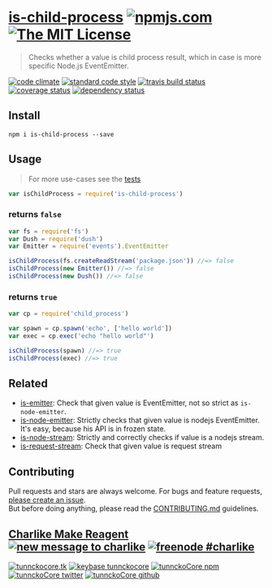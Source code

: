 # [is-child-process][author-www-url] [![npmjs.com][npmjs-img]][npmjs-url] [![The MIT License][license-img]][license-url] 

> Checks whether a value is child process result, which in case is more specific Node.js EventEmitter.

[![code climate][codeclimate-img]][codeclimate-url] [![standard code style][standard-img]][standard-url] [![travis build status][travis-img]][travis-url] [![coverage status][coveralls-img]][coveralls-url] [![dependency status][david-img]][david-url]


## Install
```
npm i is-child-process --save
```


## Usage
> For more use-cases see the [tests](./test.js)

```js
var isChildProcess = require('is-child-process')
```

### returns `false`

```js
var fs = require('fs')
var Dush = require('dush')
var Emitter = require('events').EventEmitter

isChildProcess(fs.createReadStream('package.json')) //=> false
isChildProcess(new Emitter()) //=> false
isChildProcess(new Dush()) //=> false
```

### returns `true`

```js
var cp = require('child_process')

var spawn = cp.spawn('echo', ['hello world'])
var exec = cp.exec('echo "hello world"')

isChildProcess(spawn) //=> true
isChildProcess(exec) //=> true
```


## Related
- [is-emitter](https://github.com/tunnckocore/is-emitter): Check that given value is EventEmitter, not so strict as `is-node-emitter`.
- [is-node-emitter](https://github.com/tunnckocore/is-node-emitter): Strictly checks that given value is nodejs EventEmitter. It's easy, because his API is in frozen state.
- [is-node-stream](https://github.com/tunnckocore/is-node-stream): Strictly and correctly checks if value is a nodejs stream.
- [is-request-stream](https://github.com/tunnckocore/is-request-stream): Check that given value is request stream


## Contributing
Pull requests and stars are always welcome. For bugs and feature requests, [please create an issue](https://github.com/tunnckoCore/is-child-process/issues/new).  
But before doing anything, please read the [CONTRIBUTING.md](./CONTRIBUTING.md) guidelines.


## [Charlike Make Reagent](http://j.mp/1stW47C) [![new message to charlike][new-message-img]][new-message-url] [![freenode #charlike][freenode-img]][freenode-url]

[![tunnckocore.tk][author-www-img]][author-www-url] [![keybase tunnckocore][keybase-img]][keybase-url] [![tunnckoCore npm][author-npm-img]][author-npm-url] [![tunnckoCore twitter][author-twitter-img]][author-twitter-url] [![tunnckoCore github][author-github-img]][author-github-url]


[npmjs-url]: https://www.npmjs.com/package/is-child-process
[npmjs-img]: https://img.shields.io/npm/v/is-child-process.svg?label=is-child-process

[license-url]: https://github.com/tunnckoCore/is-child-process/blob/master/LICENSE.md
[license-img]: https://img.shields.io/badge/license-MIT-blue.svg


[codeclimate-url]: https://codeclimate.com/github/tunnckoCore/is-child-process
[codeclimate-img]: https://img.shields.io/codeclimate/github/tunnckoCore/is-child-process.svg

[travis-url]: https://travis-ci.org/tunnckoCore/is-child-process
[travis-img]: https://img.shields.io/travis/tunnckoCore/is-child-process.svg

[coveralls-url]: https://coveralls.io/r/tunnckoCore/is-child-process
[coveralls-img]: https://img.shields.io/coveralls/tunnckoCore/is-child-process.svg

[david-url]: https://david-dm.org/tunnckoCore/is-child-process
[david-img]: https://img.shields.io/david/tunnckoCore/is-child-process.svg

[standard-url]: https://github.com/feross/standard
[standard-img]: https://img.shields.io/badge/code%20style-standard-brightgreen.svg


[author-www-url]: http://www.tunnckocore.tk
[author-www-img]: https://img.shields.io/badge/www-tunnckocore.tk-fe7d37.svg

[keybase-url]: https://keybase.io/tunnckocore
[keybase-img]: https://img.shields.io/badge/keybase-tunnckocore-8a7967.svg

[author-npm-url]: https://www.npmjs.com/~tunnckocore
[author-npm-img]: https://img.shields.io/badge/npm-~tunnckocore-cb3837.svg

[author-twitter-url]: https://twitter.com/tunnckoCore
[author-twitter-img]: https://img.shields.io/badge/twitter-@tunnckoCore-55acee.svg

[author-github-url]: https://github.com/tunnckoCore
[author-github-img]: https://img.shields.io/badge/github-@tunnckoCore-4183c4.svg

[freenode-url]: http://webchat.freenode.net/?channels=charlike
[freenode-img]: https://img.shields.io/badge/freenode-%23charlike-5654a4.svg

[new-message-url]: https://github.com/tunnckoCore/ama
[new-message-img]: https://img.shields.io/badge/ask%20me-anything-green.svg